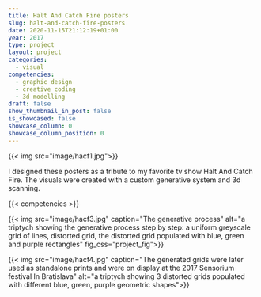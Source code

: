 ```yaml
---
title: Halt And Catch Fire posters 
slug: halt-and-catch-fire-posters
date: 2020-11-15T21:12:19+01:00
year: 2017
type: project
layout: project
categories:
  - visual 
competencies:
  - graphic design
  - creative coding
  - 3d modelling
draft: false
show_thumbnail_in_post: false
is_showcased: false
showcase_column: 0
showcase_column_position: 0
---
```

{{< img src="image/hacf1.jpg">}}

I designed these posters as a tribute to my favorite tv show Halt And Catch Fire. The visuals were created with a custom generative system and 3d scanning.

{{< competencies >}}

{{< img src="image/hacf3.jpg" caption="The generative process" alt="a triptych showing the generative process step by step: a uniform greyscale grid of lines, distorted grid, the distorted grid populated with blue, green and purple rectangles" fig_css="project_fig">}}

{{< img src="image/hacf4.jpg" caption="The generated grids were later used as standalone prints and were on display at the 2017 Sensorium festival In Bratislava" alt="a triptych showing 3 distorted grids populated with different blue, green, purple geometric shapes">}}
